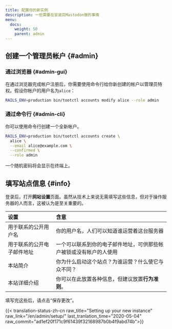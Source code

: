 ```yaml
---
title: 配置你的新实例
description: 一些需要在安装完Mastodon做的事情
menu:
  docs:
    weight: 50
    parent: admin
---
```


## 创建一个管理员帐户 {#admin}

### 通过浏览器 {#admin-gui}

在通过浏览器完成帐户注册后，你需要使用命令行给你新创建的帐户以管理员特权。假设你帐户的用户名为`alice`：

```bash
RAILS_ENV=production bin/tootctl accounts modify alice --role admin
```

### 通过命令行 {#admin-cli}

你可以使用命令行创建一个全新帐户。

```bash
RAILS_ENV=production bin/tootctl accounts create \
  alice \
  --email alice@example.com \
  --confirmed \
  --role admin
```

一个随机密码将会显示在终端上。

## 填写站点信息 {#info}

登录后，打开**网站设置**页面。虽然从技术上来说无需填写这些信息，但对于操作服务器的人而言，这被认为是至关重要的。

| 设置 | 含意 |
| :--- | :--- |
| 用于联系的公开用户名 | 你的用户名，人们可以知道谁运营着这台服务器 |
| 用于联系的公开电子邮件地址 | 一个可以联系到你的电子邮件地址，可供那些帐户被锁或没有帐户的人使用 |
| 本站简介 | 你为什么启动这个站点？为谁运营？什么使它与众不同？ |
| 本站详细介绍 | 你可以在此放置各种信息，但建议放置**行为准则**。 |

填写完这些后，请点击“保存更改”。

{{< translation-status-zh-cn raw_title="Setting up your new instance" raw_link="/en/admin/setup/" last_tranlation_time="2020-05-04" raw_commit="ad1ef20f171c9f61439f32168987b0b4f9abd74b">}}
